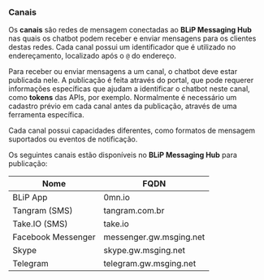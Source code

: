 ### Canais

Os **canais** são redes de mensagem conectadas ao **BLiP Messaging Hub** nas quais os chatbot podem receber e enviar mensagens para os clientes destas redes. Cada canal possui um identificador que é utilizado no endereçamento, localizado após o `@` do endereço.

Para receber ou enviar mensagens a um canal, o chatbot deve estar publicada nele. A publicação é feita através do portal, que pode requerer informações específicas que ajudam a identificar o chatbot neste canal, como **tokens** das APIs, por exemplo. Normalmente é necessário um cadastro prévio em cada canal antes da publicação, através de uma ferramenta específica.

Cada canal possui capacidades diferentes, como formatos de mensagem suportados ou eventos de notificação.

Os seguintes canais estão disponíveis no **BLiP Messaging Hub** para publicação:

| Nome               | FQDN                    |
|--------------------|-------------------------|
| BLiP App           | 0mn.io                  |
| Tangram (SMS)      | tangram.com.br          |
| Take.IO (SMS)      | take.io                 |
| Facebook Messenger | messenger.gw.msging.net |
| Skype              | skype.gw.msging.net     |
| Telegram           | telegram.gw.msging.net  |
